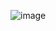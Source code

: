 ![image](https://github.com/hbakouane/my-senior-dev-path/assets/57842491/c910b0cf-af12-4f74-b1a5-48d2aa12c5c8)
